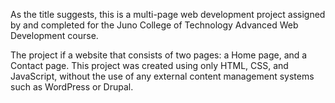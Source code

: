 
As the title suggests, this is a multi-page web development project assigned by and completed for the Juno College of Technology Advanced Web Development course.

The project if a website that consists of two pages: a Home page, and a Contact page. This project was created using only HTML, CSS, and JavaScript, without the use of any external content management systems such as WordPress or Drupal.